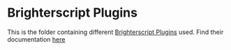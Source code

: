 # Brighterscript Plugins

This is the folder containing different [Brighterscript Plugins](https://github.com/rokucommunity/brighterscript/blob/master/docs/plugins.md) used. Find their documentation [here](/docs/plugins.md)
